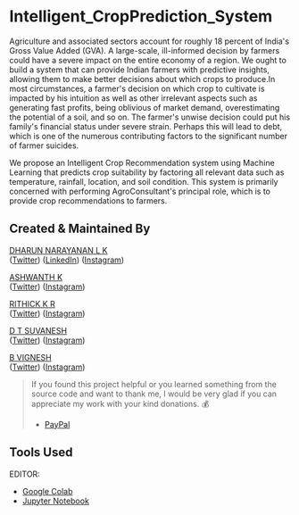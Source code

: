 # Intelligent_CropPrediction_System
Agriculture and associated sectors account for roughly 18 percent of India's Gross Value Added (GVA). A large-scale, ill-informed decision by farmers could have a severe impact on the entire economy of a region. We ought to build a system that can provide Indian farmers with predictive insights, allowing them to make better decisions about which crops to produce.In most circumstances, a farmer's decision on which crop to cultivate is impacted by his intuition as well as other irrelevant aspects such as generating fast profits, being oblivious of market demand, overestimating the potential of a soil, and so on. The farmer's unwise decision could put his family's financial status under severe strain. Perhaps this will lead to debt, which is one of the numerous contributing factors to the significant number of farmer suicides.

We propose an Intelligent Crop Recommendation system using Machine Learning that predicts crop suitability by factoring all relevant data such as temperature, rainfall, location, and soil condition. This system is primarily concerned with performing AgroConsultant's principal role, which is to provide crop recommendations to farmers. 
## Created & Maintained By
 [DHARUN NARAYANAN L K](https://dharun-narayanan.github.io/me/) <br/>
([Twitter](https://twitter.com/dharun_official)) ([LinkedIn](https://www.linkedin.com/in/dharun-narayanan-l-k-407459197/))
([Instagram](https://www.instagram.com/_dharun_26/?hl=en)) <br/>

 [ASHWANTH K](https://ashwanth-07.github.io/me/) <br/>
([Twitter](https://twitter.com/ashwanth_01)) 
([Instagram](https://www.instagram.com/ashwanth__07/?hl=en))<br/>

[RITHICK K R](https://github.com/RithickKR) <br/>
([Twitter](https://twitter.com/widelyshut)) 
([Instagram](https://www.instagram.com/rithick_kr/?hl=en)) <br/>

 [D T SUVANESH]() <br/>
([Twitter](https://twitter.com/suvanatr)) 
([Instagram](https://www.instagram.com/suvanesh_thiagarajan/?hl=en)) <br/>

 [B VIGNESH](https://github.com/vignesh721) <br/>
([Twitter](https://twitter.com/vigneeshh))
([Instagram](https://www.instagram.com/vicky_.22._/?hl=en))

> If you found this project helpful or you learned something from the source code and want to thank me, I would be very glad if you can appreciate my work with your kind donations. :moneybag:
>
> * [PayPal](https://www.paypal.me/DHARUNNARAYANAN/)

## Tools Used

EDITOR:
 - [Google Colab](https://colab.research.google.com/)
 - [Jupyter Notebook](https://jupyter.org/)
